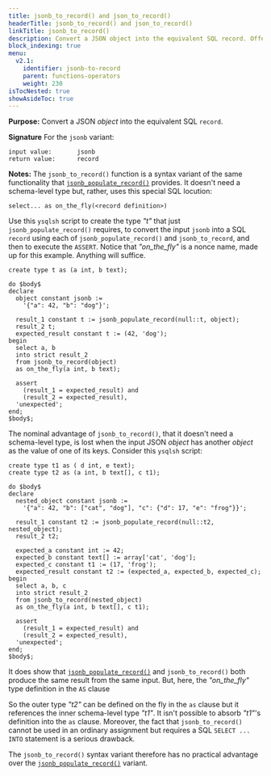 ```yaml
---
title: jsonb_to_record() and json_to_record()
headerTitle: jsonb_to_record() and json_to_record()
linkTitle: jsonb_to_record()
description: Convert a JSON object into the equivalent SQL record. Offers no practical advantage over the jsonb_populate_record() variant.
block_indexing: true
menu:
  v2.1:
    identifier: jsonb-to-record
    parent: functions-operators
    weight: 230
isTocNested: true
showAsideToc: true
---
```


**Purpose:** Convert a JSON _object_ into the equivalent SQL `record`.

**Signature** For the `jsonb` variant:

```
input value:       jsonb
return value:      record
```

**Notes:** The `jsonb_to_record()` function is a syntax variant of the same functionality that [`jsonb_populate_record()`](../jsonb-populate-record/) provides. It doesn't need a schema-level type but, rather, uses this special SQL locution:
```
select... as on_the_fly(<record definition>)
```
Use this `ysqlsh` script to create the type _"t"_ that just `jsonb_populate_record()` requires, to convert the input `jsonb` into a SQL `record` using each of  `jsonb_populate_record()` and `jsonb_to_record`, and then to execute the `ASSERT`. Notice that _"on_the_fly"_ is a nonce name, made up for this example. Anything will suffice.

```postgresql
create type t as (a int, b text);

do $body$
declare
  object constant jsonb :=
    '{"a": 42, "b": "dog"}';

  result_1 constant t := jsonb_populate_record(null::t, object);
  result_2 t;
  expected_result constant t := (42, 'dog');
begin
  select a, b
  into strict result_2
  from jsonb_to_record(object)
  as on_the_fly(a int, b text);

  assert
    (result_1 = expected_result) and 
    (result_2 = expected_result),
  'unexpected';
end;
$body$;
```

The nominal advantage of `jsonb_to_record()`, that it doesn't need a schema-level type, is lost when the input JSON _object_ has another _object_ as the value of one of its keys. Consider this `ysqlsh` script:

```postgresql
create type t1 as ( d int, e text);
create type t2 as (a int, b text[], c t1);

do $body$
declare
  nested_object constant jsonb :=
    '{"a": 42, "b": ["cat", "dog"], "c": {"d": 17, "e": "frog"}}';

  result_1 constant t2 := jsonb_populate_record(null::t2, nested_object);
  result_2 t2;

  expected_a constant int := 42;
  expected_b constant text[] := array['cat', 'dog'];
  expected_c constant t1 := (17, 'frog');
  expected_result constant t2 := (expected_a, expected_b, expected_c);
begin
  select a, b, c
  into strict result_2
  from jsonb_to_record(nested_object)
  as on_the_fly(a int, b text[], c t1);

  assert
    (result_1 = expected_result) and 
    (result_2 = expected_result),
  'unexpected';
end;
$body$;
```

It does show that [`jsonb_populate_record()`](../jsonb-populate-record/) and `jsonb_to_record()` both produce the same result from the same input. But, here, the _"on_the_fly"_ type definition in the `AS` clause

So the outer type _"t2"_ can be defined on the fly in the `as` clause but it references the inner schema-level type _"t1"_. It isn't possible to absorb _"t1"_'s definition into the `as` clause. Moreover, the fact that `jsonb_to_record()` cannot be used in an ordinary assignment but requires a SQL `SELECT ... INTO` statement is a serious drawback.

The `jsonb_to_record()` syntax variant therefore has no practical advantage over the [`jsonb_populate_record()`](../jsonb-populate-record/) variant.
